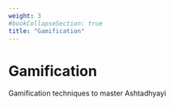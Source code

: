 ```yaml
---
weight: 3
#bookCollapseSection: true
title: "Gamification"
---
```


# Gamification
Gamification techniques to master Ashtadhyayi


